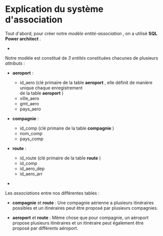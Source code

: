 # Explication du  système d'association

Tout d'abord, pour créer notre  *modèle entité-association* , on a utilisé __SQL Power architect__ .

-

Notre modèle est constitué de _3 entités_ constituées chacunes de plusieurs _attributs_ :

* __aeroport__ :
  * id_aero (clé primaire de la table __aeroport__ , elle définit de manière unique chaque enregistrement   
  de la table __aeroport__ )
  * ville_aero
  * gmt_aero
  * pays_aero

* __compagnie__ :
  * id_comp (clé primaire de la table __compagnie__ )
  * nom_comp
  * pays_comp 
  
* __route__ :
  * id_route (clé primaire de la table __route__ )
  * id_comp
  * id_aero_dep
  * id_aero_arr

-

Les _associations_ entre nos différentes tables :

* __compagnie__ et __route__ : Une compagnie aérienne a plusieurs itinéraires possibles et un itinéraires peut être proposé par plusieurs compagnies. 

* __aeroport__ et __route__ : Même chose que pour compagnie, un aéroport propose plusieurs itinéraires et un itinéraire peut également être proposé par différents aéroport.


